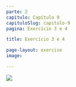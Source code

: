 ```yaml
---
parte: 2
capitulo: Capítulo 9
capituloSlug: capitulo-9
pagina: Exercício 3 e 4

title: Exercício 3 e 4

page-layout: exercise
image:

---
```


<img src="{{site.baseurl}}/assets/graphics/content/2_2_1_1_2.png"/>
